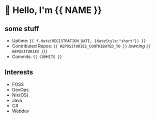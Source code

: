 # 👋 Hello, I'm {{ NAME }}

## some stuff

- Uptime: `{{ f.date(REGISTRATION_DATE, {dateStyle:"short"}) }}`
- Contributed Repos: `{{ REPOSITORIES_CONTRIBUTED_TO }}` *(owning `{{ REPOSITORIES }}`)*
- Commits: `{{ COMMITS }}`

## Interests

- FOSS
- DevOps
- Nix(OS)
- Java
- C#
- Webdev
